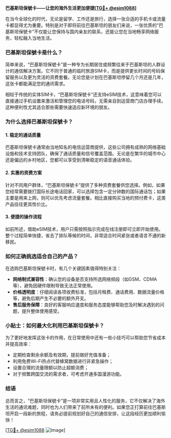 **巴基斯坦保號卡——让您的海外生活更加便捷[[TG💪+ @esim1088](https://t.me/s/esim1088)]**

在当今全球化的时代，无论是留学、工作还是旅行，选择一张合适的手机卡或流量卡都显得尤为重要。特别是对于即将前往巴基斯坦的朋友们来说，一张优质的“巴基斯坦保號卡”不仅能让您保持与国内亲友的联系，还能让您在当地畅享网络服务，轻松融入当地生活。

### 巴基斯坦保號卡是什么？

简单来说，“巴基斯坦保號卡”是一种专为长期居住或频繁往来于巴基斯坦的人群设计的通信解决方案。它不同于普通的临时旅游SIM卡，而是提供更长时间的号码保留服务以及更为灵活的资费套餐。无论您是计划在巴基斯坦停留几个月还是几年，这张卡都能满足您的通讯需求。

相较于传统的实体SIM卡，“巴基斯坦保號卡”还支持eSIM技术，这意味着您可以直接通过手机设置来激活和管理您的电话号码，无需亲自到运营商门店办理手续。这种便利性尤其适合那些需要快速适应新环境的朋友。

### 为什么选择巴基斯坦保號卡？

#### 1. **稳定的通话质量**
巴基斯坦保號卡通常由当地知名的电信运营商提供，这些公司拥有成熟的网络基础设施和技术支持团队，确保了通话质量和信号覆盖范围。无论是在繁华的城市中心还是偏远的乡村地区，您都可以享受到清晰稳定的语音通话体验。

#### 2. **实惠的资费方案**
针对不同用户群体，“巴基斯坦保號卡”提供了多种资费套餐供您选择。例如，如果您经常需要拨打国际长途电话回家，可以选择包含一定分钟数的国际通话包；如果主要是用来上网，则可以优先考虑流量套餐。相比直接购买当地的预付费卡，这类产品往往更具性价比。

#### 3. **便捷的操作流程**
如前所述，借助eSIM技术，用户只需按照指示完成在线注册即可立即开始使用。整个过程简单快捷，省去了排队等候的时间，非常适合时间紧张或者语言不通的新移民。

### 如何正确挑选适合自己的产品？

在选购巴基斯坦保號卡时，有几个关键因素值得特别关注：

- **网络制式兼容性**：确认您的设备是否支持所选网络频段（如GSM、CDMA等），避免因硬件限制导致无法正常使用。
- **价格透明度**：仔细阅读各项收费标准，包括月租费、通话费用、数据流量价格等，避免后期产生不必要的额外开支。
- **售后服务保障**：良好的客服响应速度和服务态度能够帮助您及时解决遇到的问题，提升整体使用感受。

### 小贴士：如何最大化利用巴基斯坦保號卡？

为了更好地发挥这张卡的作用，在日常使用中还有一些小技巧可以帮助您节省成本并提高效率：

- 定期检查剩余余额及有效期，提前做好充值准备；
- 利用免费Wi-Fi热点代替蜂窝数据进行非紧急操作；
- 设置合理的流量限额以防止超额消费；
- 对于频繁跨国交流的需求者，可考虑开通多国漫游功能。

### 结语

总而言之，“巴基斯坦保號卡”是一项非常实用且人性化的服务，它不仅解决了海外生活的通讯难题，同时也为人们带来了前所未有的便利。如果您正打算前往巴基斯坦开启一段新的旅程，请务必提前规划好自己的通信安排，让这段经历更加顺利愉快！

[[TG💪+ @esim1088](https://t.me/s/esim1088) ![Image](https://i.postimg.cc/4NQfJmqS/Snipaste-2025-05-13-00-14-12.png)]